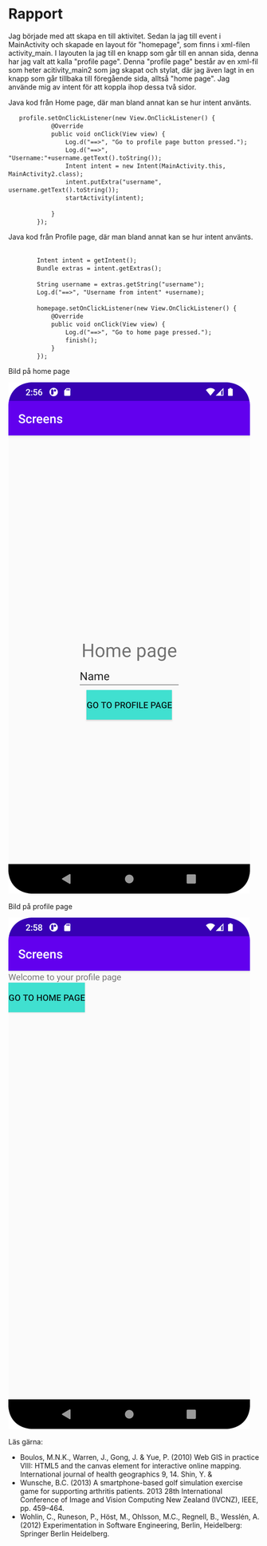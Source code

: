 
# Rapport

Jag började med att skapa en till aktivitet. Sedan la jag till event i MainActivity och skapade en layout för "homepage", som finns i xml-filen
activity_main. I layouten la jag till en knapp som går till en annan sida, denna har jag valt att kalla "profile page". 
Denna "profile page" består av en xml-fil som heter acitivity_main2 som jag skapat och stylat, där jag även lagt in en knapp som går tillbaka till 
föregående sida, alltså "home page". 
Jag använde mig av intent för att koppla ihop dessa två sidor. 


Java kod från Home page, där man bland annat kan se hur intent använts. 
```
   profile.setOnClickListener(new View.OnClickListener() {
            @Override
            public void onClick(View view) {
                Log.d("==>", "Go to profile page button pressed.");
                Log.d("==>", "Username:"+username.getText().toString());
                Intent intent = new Intent(MainActivity.this, MainActivity2.class);
                intent.putExtra("username", username.getText().toString());
                startActivity(intent);

            }
        });
```

Java kod från Profile page, där man bland annat kan se hur intent använts.
```
 
        Intent intent = getIntent();
        Bundle extras = intent.getExtras();

        String username = extras.getString("username");
        Log.d("==>", "Username from intent" +username);

        homepage.setOnClickListener(new View.OnClickListener() {
            @Override
            public void onClick(View view) {
                Log.d("==>", "Go to home page pressed.");
                finish();
            }
        });
```

Bild på home page

![](Home_page.png)

Bild på profile page 

![](Profile_page.png)

Läs gärna:

- Boulos, M.N.K., Warren, J., Gong, J. & Yue, P. (2010) Web GIS in practice VIII: HTML5 and the canvas element for interactive online mapping. International journal of health geographics 9, 14. Shin, Y. &
- Wunsche, B.C. (2013) A smartphone-based golf simulation exercise game for supporting arthritis patients. 2013 28th International Conference of Image and Vision Computing New Zealand (IVCNZ), IEEE, pp. 459–464.
- Wohlin, C., Runeson, P., Höst, M., Ohlsson, M.C., Regnell, B., Wesslén, A. (2012) Experimentation in Software Engineering, Berlin, Heidelberg: Springer Berlin Heidelberg.
